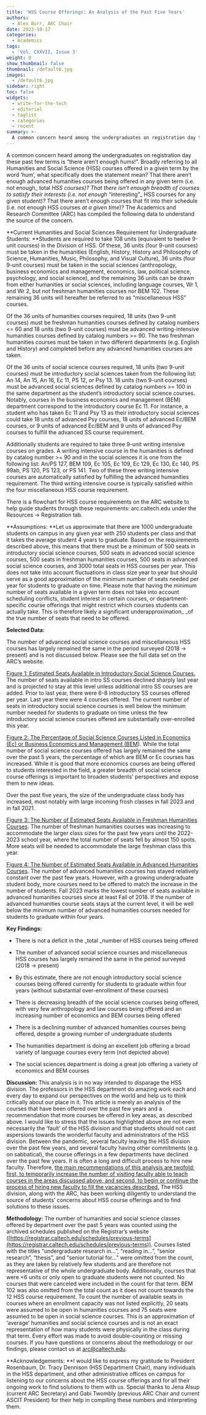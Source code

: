 ```yaml
---
title: 'HSS Course Offerings: An Analysis of the Past Five Years'
authors:
  - Alex Burr, ARC Chair
date: 2023-10-17
categories:
  - Academics
tags:
  - 'Vol. CXXVII, Issue 3'
weight: 0
show_thumbnail: false
thumbnail: /default6.jpg
images:
  - /default6.jpg
sidebar: right
toc: false
widgets:
  - write-for-the-tech
  - editorial
  - taglist
  - categories
  - recent
summary: >-
  A common concern heard among the undergraduates on registration day these past few terms is “there aren’t enough hums!”. Broadly referring to all Humanities and Social Science (HSS) courses offered in a given term by the word ‘hum’, what specifically does the statement mean? That there aren’t enough advanced humanities courses being offered in any given term (i.e. not enough_ total _HSS courses)? That there isn’t enough breadth of courses to satisfy their interests (i.e. not enough_ “interesting”_ HSS courses for any given student)? That there aren’t enough courses that fit into their schedule (i.e. not enough HSS courses _at a given time_)? The Academics and Research Committee (ARC) has compiled the following data to understand the source of the concern.
---
```

A common concern heard among the undergraduates on registration day these past few terms is “there aren’t enough hums!”. Broadly referring to all Humanities and Social Science (HSS) courses offered in a given term by the word ‘hum’, what specifically does the statement mean? That there aren’t enough advanced humanities courses being offered in any given term (i.e. not enough_ total _HSS courses)? That there isn’t enough breadth of courses to satisfy their interests (i.e. not enough_ “interesting”_ HSS courses for any given student)? That there aren’t enough courses that fit into their schedule (i.e. not enough HSS courses _at a given time_)? The Academics and Research Committee (ARC) has compiled the following data to understand the source of the concern.

**Current Humanities and Social Sciences Requirement for Undergraduate Students: **Students are required to take 108 units (equivalent to twelve 9-unit courses) in the Division of HSS. Of these, 36 units (four 9-unit courses) must be taken in the humanities (English, History, History and Philosophy of Science, Humanities, Music, Philosophy, and Visual Culture), 36 units (four 9-unit courses) must be taken in the social sciences (anthropology, business economics and management, economics, law, political science, psychology, and social science), and the remaining 36 units can be drawn from either humanities or social sciences, including language courses, Wr 1, and Wr 2, but not freshman humanities courses nor BEM 102. These remaining 36 units will hereafter be referred to as “miscellaneous HSS” courses.

Of the 36 units of humanities courses required, 18 units (two 9-unit courses) must be freshman humanities courses defined by catalog numbers &lt;= 60 and 18 units (two 9-unit courses) must be advanced writing-intensive humanities courses defined by catalog numbers >= 90. The two freshman humanities courses must be taken in two different departments (e.g. English and History) and completed before any advanced humanities courses are taken.

Of the 36 units of social science courses required, 18 units (two 9-unit courses) must be introductory social sciences taken from the following list: An 14, An 15, An 16, Ec 11, PS 12, or Psy 13. 18 units (two 9-unit courses) must be advanced social sciences defined by catalog numbers >= 100 in the same department as the student’s introductory social science courses. Notably, courses in the business economics and management (BEM) department correspond to the introductory course Ec 11. For instance, a student who has taken Ec 11 and Psy 13 as their introductory social sciences could take 18 units of advanced Psy courses, 18 units of advanced Ec/BEM courses, or 9 units of advanced Ec/BEM and 9 units of advanced Psy courses to fulfill the advanced SS course requirement.

Additionally students are required to take three 9-unit writing intensive courses on grades. A writing intensive course in the humanities is defined by catalog number >= 90 and in the social sciences it is one from the following list: An/PS 127, BEM 109, Ec 105, Ec 109, Ec 129, Ec 130, Ec 140, PS 99ab, PS 120, PS 123, or PS 141. Two of these three writing intensive courses are automatically satisfied by fulfilling the advanced humanities requirement. The third writing intensive course is typically satisfied within the four miscellaneous HSS course requirement.

There is a flowchart for HSS course requirements on the ARC website to help guide students through these requirements: arc.caltech.edu under the Resources → Registration tab.

**Assumptions: **Let us approximate that there are 1000 undergraduate students on campus in any given year with 250 students per class and that it takes the average student 4 years to graduate. Based on the requirements described above, this means that there must be a minimum of 500 seats in introductory social science courses, 500 seats in advanced social science courses, 500 seats in freshman humanities courses, 500 seats in advanced social science courses, and 3000 total seats in HSS courses per year. This does not take into account fluctuations in class size year to year but should serve as a good approximation of the minimum number of seats needed per year for students to graduate on time. Please note that having the minimum number of seats available in a given term does not take into account scheduling conflicts, student interest in certain courses, or department-specific course offerings that might restrict which courses students can actually take. This is therefore likely a significant underapproximation_ _of the true number of seats that need to be offered.

**Selected Data:**

The number of advanced social science courses and miscellaneous HSS courses has largely remained the same in the period surveyed (2018 → present) and is not discussed below. Please see the full data set on the ARC’s website.

<span style="text-decoration:underline;">Figure 1: Estimated Seats Available in Introductory Social Science Courses. </span>The number of seats available in intro SS courses declined sharply last year and is projected to stay at this level unless additional intro SS courses are added. Prior to last year, there were 6-8 introductory SS courses offered per year. Last year there were 4 courses offered. The current number of seats in introductory social science courses is well below the minimum number needed for students to graduate on time unless the few introductory social science courses offered are substantially over-enrolled this year.

<span style="text-decoration:underline;">Figure 2: The Percentage of Social Science Courses Listed in Economics (Ec) or Business Economics and Management (BEM</span>). While the total number of social science courses offered has largely remained the same over the past 5 years, the percentage of which are BEM or Ec courses has increased. While it is good that more economics courses are being offered to students interested in the field, a greater breadth of social science course offerings is important to broaden students' perspectives and expose them to new ideas.

Over the past five years, the size of the undergraduate class body has increased, most notably with large incoming frosh classes in fall 2023 and in fall 2021.

<span style="text-decoration:underline;">Figure 3: The Number of Estimated Seats Available in Freshman Humanities Courses</span>. The number of freshman humanities courses was increasing to accommodate the larger class sizes for the past few years until the 2022-2023 school year, where the total number of seats fell by almost 150 spots. More seats will be needed to accommodate the large freshman class this year.

<span style="text-decoration:underline;">Figure 4: The Number of Estimated Seats Available in Advanced Humanities Courses</span>. The number of advanced humanities courses has stayed relatively constant over the past few years. However, with a growing undergraduate student body, more courses need to be offered to match the increase in the number of students. Fall 2023 marks the lowest number of seats available in advanced humanities courses since at least Fall of 2018. If the number of advanced humanities course seats stays at the current level, it will be well below the minimum number of advanced humanities courses needed for students to graduate within four years.

**Key Findings:**

* There is not a deficit in the _total _number of HSS courses being offered

* The number of advanced social science courses and miscellaneous HSS courses has largely remained the same in the period surveyed (2018 → present)

* By this estimate, there are not enough introductory social science courses being offered currently for students to graduate within four years (without substantial over-enrollment of these courses)

* There is decreasing breadth of the social science courses being offered, with very few anthropology and law courses being offered and an increasing number of economics and BEM courses being offered

* There is a declining number of advanced humanities courses being offered, despite a growing number of undergraduate students

* The humanities department is doing an excellent job offering a broad variety of language courses every term (not depicted above)

* The social sciences department is doing a great job offering a variety of economics and BEM courses

**Discussion:** This analysis is in no way intended to disparage the HSS division. The professors in the HSS department do amazing work each and every day to expand our perspectives on the world and help us to think critically about our place in it. This article is merely an analysis of the courses that have been offered over the past few years and a recommendation that more courses be offered in key areas, as described above. I would like to stress that the issues highlighted above are not even necessarily the ‘fault’ of the HSS division and that students should not cast aspersions towards the wonderful faculty and administrators of the HSS division. Between the pandemic, several faculty leaving the HSS division over the past few years, and several faculty having other commitments (e.g. on sabbatical), the course offerings in a few departments have declined over the past few years. It is often a long and difficult process to hire new faculty. Therefore, <span style="text-decoration:underline;">the main recommendations of this analysis are twofold: first, to temporarily increase the number of visiting faculty able to teach courses in the areas discussed above, and second, to begin or continue the process of hiring new faculty to fill the vacancies described.</span> The HSS division, along with the ARC, has been working diligently to understand the source of students’ concerns about HSS course offerings and to find solutions to these issues.

**Methodology:** The number of humanities and social science classes offered by department over the past 5 years was counted using the archived schedules published on the Registrar’s website ([https://registrar.caltech.edu/schedules/previous-terms](https://registrar.caltech.edu/schedules/previous-terms)). Courses listed with the titles “undergraduate research in…”, “reading in…”,  “senior research”, “thesis”, and “senior tutorial for…” were omitted from the count, as they are taken by relatively few students and are therefore not representative of the whole undergraduate body. Additionally, courses that were &lt;6 units or only open to graduate students were not counted. No courses that were canceled were included in the count for that term. BEM 102 was also omitted from the total count as it does not count towards the 12 HSS course requirement. To count the number of available seats in courses where an enrollment capacity was not listed explicitly, 20 seats were assumed to be open in humanities courses and 75 seats were assumed to be open in social science courses. This is an approximation of ‘average’ humanities and social science courses and is not an exact representation of how many students were physically in the class during that term. Every effort was made to avoid double-counting or missing courses. If you have questions or concerns about the methodology or our findings, please contact us at [arc@caltech.edu](mailto:arc@caltech.edu).

**Acknowledgements: **I would like to express my gratitude to President Rosenbaum, Dr. Tracy Dennison (HSS Department Chair), many individuals in the HSS department, and other administrative offices on campus for listening to our concerns about the HSS course offerings and for all their ongoing work to find solutions to them with us. Special thanks to Jena Alsup (current ARC Secretary) and Gabi Twombly (previous ARC Chair and current ASCIT President) for their help in compiling these numbers and interpreting them.


